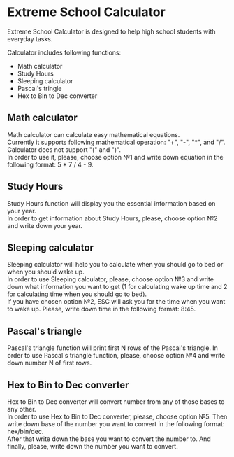 # Extreme School Calculator

Extreme School Calculator is designed to help high school students with everyday tasks. 
  
Calculator includes following functions:
- Math calculator 
- Study Hours
- Sleeping calculator
- Pascal's tringle
- Hex to Bin to Dec converter
  
    
      
## Math calculator  
Math calculator can calculate easy mathematical equations.   
Currently it supports following mathematical operation: "+", "-", "\*", and "/". Calculator does not support "(" and ")".   
In order to use it, please, choose option №1 and write down equation in the following format: 5 * 7 / 4 - 9.
  
  
  
## Study Hours
Study Hours function will display you the essential information based on your year.  
In order to get information about Study Hours, please, choose option №2 and write down your year.  

## Sleeping calculator  
Sleeping calculator will help you to calculate when you should go to bed or when you should wake up.  
In order to use Sleeping calculator, please, choose option №3 and write down what information you want to get (1 for calculating wake up time and 2 for calculating time when you should go to bed).  
If you have chosen option №2, ESC will ask you for the time when you want to wake up. Please, write down time in the following format: 8:45.  
  
  
    
## Pascal's triangle  
Pascal's triangle function will print first N rows of the Pascal's triangle.
In order to use Pascal's triangle function, please, choose option №4 and write down number N of first rows.  
  
    
      
## Hex to Bin to Dec converter  
Hex to Bin to Dec converter will convert number from any of those bases to any other.  
In order to use Hex to Bin to Dec converter, please, choose option №5. Then write down base of the number you want to convert in the following format: hex/bin/dec.  
After that write down the base you want to convert the number to. And finally, please, write down the number you want to convert.

